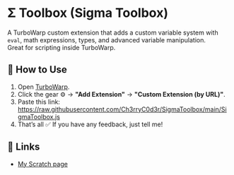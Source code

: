 # Σ Toolbox (Sigma Toolbox)

A TurboWarp custom extension that adds a custom variable system with `eval`, math expressions, types, and advanced variable manipulation.  
Great for scripting inside TurboWarp.

## 🚀 How to Use
1. Open [TurboWarp](https://turbowarp.org/).
2. Click the gear ⚙️ → **"Add Extension"** → **"Custom Extension (by URL)"**.
3. Paste this link: https://raw.githubusercontent.com/Ch3rryC0d3r/SigmaToolbox/main/SigmaToolbox.js
4. That’s all ✅ If you have any feedback, just tell me!

## 👤 Links
- [My Scratch page](https://scratch.mit.edu/users/cherrystack/)
